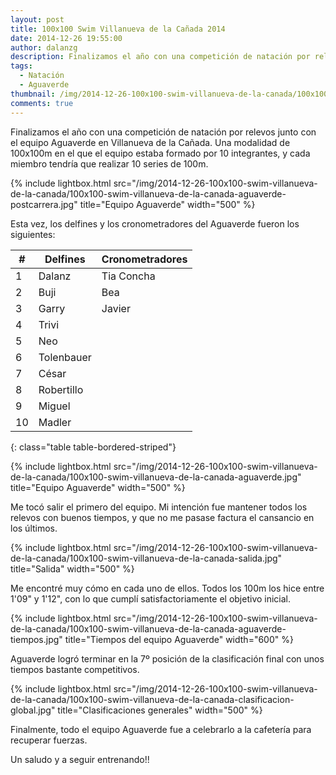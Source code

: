 ```yaml
---
layout: post
title: 100x100 Swim Villanueva de la Cañada 2014
date: 2014-12-26 19:55:00
author: dalanzg
description: Finalizamos el año con una competición de natación por relevos junto con el equipo Aguaverde en Villanueva de la Cañada. Una modalidad de 100x100m en el que el equipo estaba formado por 10 integrantes, y cada miembro tendría que realizar 10 series de 100m.
tags:
  - Natación
  - Aguaverde
thumbnail: /img/2014-12-26-100x100-swim-villanueva-de-la-canada/100x100-swim-villanueva-de-la-canada-aguaverde-postcarrera.jpg
comments: true
---
```


Finalizamos el año con una competición de natación por relevos junto con el equipo Aguaverde en Villanueva de la Cañada. Una modalidad de 100x100m en el que el equipo estaba formado por 10 integrantes, y cada miembro tendría que realizar 10 series de 100m.

{% include lightbox.html src="/img/2014-12-26-100x100-swim-villanueva-de-la-canada/100x100-swim-villanueva-de-la-canada-aguaverde-postcarrera.jpg" title="Equipo Aguaverde" width="500" %}

Esta vez, los delfines y los cronometradores del Aguaverde fueron los siguientes:

| #  | Delfines   | Cronometradores |
|----|------------|-----------------|
| 1  | Dalanz     | Tia Concha      |
| 2  | Buji       | Bea             |
| 3  | Garry      | Javier          |
| 4  | Trivi      |                 |
| 5  | Neo        |                 |
| 6  | Tolenbauer |                 |
| 7  | César      |                 |
| 8  | Robertillo |                 |
| 9  | Miguel     |                 |
| 10 | Madler     |                 |
{: class="table table-bordered-striped"}

{% include lightbox.html src="/img/2014-12-26-100x100-swim-villanueva-de-la-canada/100x100-swim-villanueva-de-la-canada-aguaverde.jpg" title="Equipo Aguaverde" width="500" %}

Me tocó salir el primero del equipo. Mi intención fue mantener todos los relevos con buenos tiempos, y que no me pasase factura el cansancio en los últimos.

{% include lightbox.html src="/img/2014-12-26-100x100-swim-villanueva-de-la-canada/100x100-swim-villanueva-de-la-canada-salida.jpg" title="Salida" width="500" %}

Me encontré muy cómo en cada uno de ellos. Todos los 100m los hice entre 1'09" y 1'12", con lo que cumplí satisfactoriamente el objetivo inicial.

{% include lightbox.html src="/img/2014-12-26-100x100-swim-villanueva-de-la-canada/100x100-swim-villanueva-de-la-canada-aguaverde-tiempos.jpg" title="Tiempos del equipo Aguaverde" width="600" %}

Aguaverde logró terminar en la 7º posición de la clasificación final con unos tiempos bastante competitivos.

{% include lightbox.html src="/img/2014-12-26-100x100-swim-villanueva-de-la-canada/100x100-swim-villanueva-de-la-canada-clasificacion-global.jpg" title="Clasificaciones generales" width="500" %}

Finalmente, todo el equipo Aguaverde fue a celebrarlo a la cafetería para recuperar fuerzas.

Un saludo y a seguir entrenando!!
